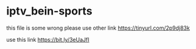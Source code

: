 # iptv_bein-sports
 this file is some wrong please use other link
https://tinyurl.com/2p9dj83k


use this link
https://bit.ly/3eUaJfI
